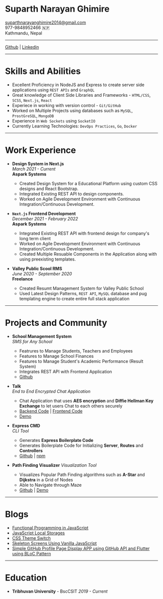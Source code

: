 # Suparth Narayan Ghimire

[suparthnarayanghimire2014@gmail.com](mailto:suparthnarayanghimire2014@gmail.com)
<br>
977-9848952466 🇳🇵
<br>
Kathmandu, Nepal

---

[Github](https://github.com/suparthghimire) | [Linkedin](https://www.linkedin.com/in/suparth/)

---

# Skills and Abilities

- Excellent Proficiency in NodeJS and Express to create server side applications using `REST APIs` and `GraphQL`
- Great knowledge of Client Side Libraries and Frameworks - `HTML/CSS`, `SCSS`, `Next.js`, `React`
- Experiece in working with version control - `Git/GitHub`
- Worked on Multiple Projects using databases such as `MySQL`, `ProstGreSQL`, `MongoDB`
- Experience in `Web Sockets` using `SocketIO`
- Currently Learning Technologies: `DevOps Practices`, `Go`, `Docker`

---

# Work Experience

- **Design System in Next.js**
  <br>
  _March 2021 - Current_
  <br>
  **Aspark Systems**
  - Created Design System for a Educational Platform using custom CSS designs and React Bootstrap.
  - Integrated Existing REST API to design components.
  - Worked on Agile Development Environment with Continuous Integration/Continuous Development.
- **`Next.js` Frontend Development**
  <br>
  _December 2021 - February 2022_
  <br>
  **Aspark Systems**

  - Integrated Existing REST API with frontend design for company's long term client
  - Worked on Agile Development Environment with Continuous Integration/Continuous Development.
  - Created Multiple Resuable Components in the Application along with using preexisting templates.

- **Valley Public Scool RMS**
  <br>
  _June 2020 - September 2020_
  <br>
  **Freelance**
  - Created Resumt Management System for Valley Public School
  - Used Latest Design Patterns, `REST API`, `MySQL` database and pug templating engine to create entire full stack application

---

# Projects and Community

- **School Management System**
  <br>
  _SMS for Any School_

  - Featrures to Manage Students, Teachers and Employees
  - Features to Manage School Finances
  - Features to Manage Student's Academic Performance (Result System)
  - Integrates REST API with Frontend Application
  - [Github](https://github.com/suparthghimire/Chatur_Bhujeshwor_School_Backend)

- **Talk**
  <br>
  _End to End Encrypted Chat Application_
  - Chat Application that uses **AES encryption** and **Diffie Hellman Key Exchange** to let users Chat to each others securely
  - [Backend Code](https://github.com/suparthghimire/talk-e2e-chat-backend) | [Frontend Code](https://github.com/suparthghimire/talk-e2e-chat-backend)
  - [Demo](https://talk-e2e-chat-frontend.vercel.app/)
- **Express CMD**
  <br>
  _CLI Tool_
  - Generates **Express Boilerplate Code**
  - Generates Boilerplate Code for Initializing **Server**, **Routes** and **Controllers**
  - [Github](https://github.com/suparthghimire/express-cmd) | [npm](https://www.npmjs.com/package/express-cmd)
- **Path Finding Visualizer**
  _Visualization Tool_
  - Visualizes Popular Path Finding algorithms such as **A-Star** and **Dijkstra** in a Grid of Nodes
  - Able to Navigate through Maze
  - [Github](https://github.com/suparthghimire/Path-Finding-Visualizer) | [Demo](https://suparth-a-star-visualizer.netlify.app/)

---

# Blogs

- [Functional Programming in JavaScript](./blogs/Functional_Programming.md)
- [JavaScript Local Storages](https://suparthnarayanghimire.com.np/use-local-storages-instead-of-databases-96ef48991c68)
- [CSS Theme Switch](https://suparthnarayanghimire.com.np/make-your-project-feel-the-night-5a00ff2270af?guid=none&deviceId=fa76da31-73c2-447e-92b8-5cc72a1e816d)
- [Skeleton Screens Using Vanilla JavaScript](https://suparthnarayanghimire.com.np/skeleton-screens-in-plain-javascript-88bce254b0ab)
- [Simple GitHub Profile Page Display APP using GitHub API and Flutter using BLoC Pattern](https://medium.com/@suparthnarayanghimire2014/simple-github-profile-page-display-app-using-github-api-and-flutter-using-bloc-pattern-62513f1cfbcb)

---

# Education

- **Tribhuvan University** - BscCSIT _2019 - Current_
